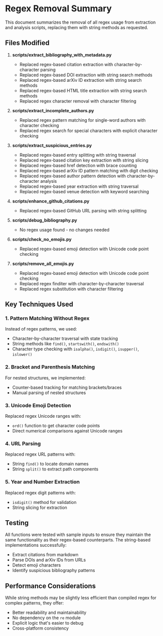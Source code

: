 # Regex Removal Summary

This document summarizes the removal of all regex usage from extraction and analysis scripts, replacing them with string methods as requested.

## Files Modified

1. **scripts/extract_bibliography_with_metadata.py**
   - Replaced regex-based citation extraction with character-by-character parsing
   - Replaced regex-based DOI extraction with string search methods
   - Replaced regex-based arXiv ID extraction with string search methods
   - Replaced regex-based HTML title extraction with string search methods
   - Replaced regex character removal with character filtering

2. **scripts/extract_incomplete_authors.py**
   - Replaced regex pattern matching for single-word authors with character checking
   - Replaced regex search for special characters with explicit character checking

3. **scripts/extract_suspicious_entries.py**
   - Replaced regex-based entry splitting with string traversal
   - Replaced regex-based citation key extraction with string slicing
   - Replaced regex-based href detection with brace counting
   - Replaced regex-based arXiv ID pattern matching with digit checking
   - Replaced regex-based author pattern detection with character-by-character analysis
   - Replaced regex-based year extraction with string traversal
   - Replaced regex-based venue detection with keyword searching

4. **scripts/enhance_github_citations.py**
   - Replaced regex-based GitHub URL parsing with string splitting

5. **scripts/debug_bibliography.py**
   - No regex usage found - no changes needed

6. **scripts/check_no_emojis.py**
   - Replaced regex-based emoji detection with Unicode code point checking

7. **scripts/remove_all_emojis.py**
   - Replaced regex-based emoji detection with Unicode code point checking
   - Replaced regex finditer with character-by-character traversal
   - Replaced regex substitution with character filtering

## Key Techniques Used

### 1. Pattern Matching Without Regex
Instead of regex patterns, we used:
- Character-by-character traversal with state tracking
- String methods like `find()`, `startswith()`, `endswith()`
- Character type checking with `isalpha()`, `isdigit()`, `isupper()`, `islower()`

### 2. Bracket and Parenthesis Matching
For nested structures, we implemented:
- Counter-based tracking for matching brackets/braces
- Manual parsing of nested structures

### 3. Unicode Emoji Detection
Replaced regex Unicode ranges with:
- `ord()` function to get character code points
- Direct numerical comparisons against Unicode ranges

### 4. URL Parsing
Replaced regex URL patterns with:
- String `find()` to locate domain names
- String `split()` to extract path components

### 5. Year and Number Extraction
Replaced regex digit patterns with:
- `isdigit()` method for validation
- String slicing for extraction

## Testing

All functions were tested with sample inputs to ensure they maintain the same functionality as their regex-based counterparts. The string-based implementations successfully:
- Extract citations from markdown
- Parse DOIs and arXiv IDs from URLs
- Detect emoji characters
- Identify suspicious bibliography patterns

## Performance Considerations

While string methods may be slightly less efficient than compiled regex for complex patterns, they offer:
- Better readability and maintainability
- No dependency on the `re` module
- Explicit logic that's easier to debug
- Cross-platform consistency

